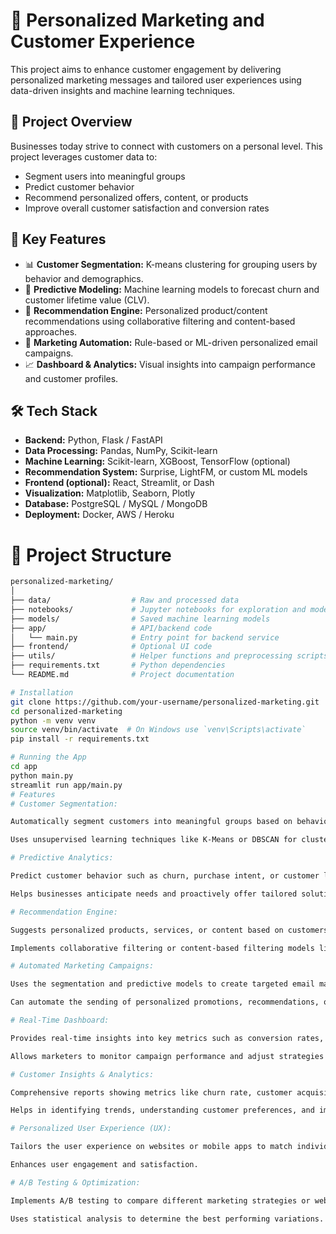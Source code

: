 # 🎯 Personalized Marketing and Customer Experience

This project aims to enhance customer engagement by delivering personalized marketing messages and tailored user experiences using data-driven insights and machine learning techniques.

## 📌 Project Overview

Businesses today strive to connect with customers on a personal level. This project leverages customer data to:
- Segment users into meaningful groups
- Predict customer behavior
- Recommend personalized offers, content, or products
- Improve overall customer satisfaction and conversion rates

## 🚀 Key Features

- 📊 **Customer Segmentation:** K-means clustering for grouping users by behavior and demographics.
- 🧠 **Predictive Modeling:** Machine learning models to forecast churn and customer lifetime value (CLV).
- 🎁 **Recommendation Engine:** Personalized product/content recommendations using collaborative filtering and content-based approaches.
- 📩 **Marketing Automation:** Rule-based or ML-driven personalized email campaigns.
- 📈 **Dashboard & Analytics:** Visual insights into campaign performance and customer profiles.

## 🛠️ Tech Stack

- **Backend:** Python, Flask / FastAPI
- **Data Processing:** Pandas, NumPy, Scikit-learn
- **Machine Learning:** Scikit-learn, XGBoost, TensorFlow (optional)
- **Recommendation System:** Surprise, LightFM, or custom ML models
- **Frontend (optional):** React, Streamlit, or Dash
- **Visualization:** Matplotlib, Seaborn, Plotly
- **Database:** PostgreSQL / MySQL / MongoDB
- **Deployment:** Docker, AWS / Heroku

# 📂 Project Structure

```bash
personalized-marketing/
│
├── data/                  # Raw and processed data
├── notebooks/             # Jupyter notebooks for exploration and modeling
├── models/                # Saved machine learning models
├── app/                   # API/backend code
│   └── main.py            # Entry point for backend service
├── frontend/              # Optional UI code
├── utils/                 # Helper functions and preprocessing scripts
├── requirements.txt       # Python dependencies
└── README.md              # Project documentation

# Installation
git clone https://github.com/your-username/personalized-marketing.git
cd personalized-marketing
python -m venv venv
source venv/bin/activate  # On Windows use `venv\Scripts\activate`
pip install -r requirements.txt

# Running the App
cd app
python main.py
streamlit run app/main.py
# Features
# Customer Segmentation:

Automatically segment customers into meaningful groups based on behavior and demographics (e.g., age, location, purchasing behavior).

Uses unsupervised learning techniques like K-Means or DBSCAN for clustering.

# Predictive Analytics:

Predict customer behavior such as churn, purchase intent, or customer lifetime value (CLV) using machine learning models (e.g., Logistic Regression, XGBoost, Random Forest).

Helps businesses anticipate needs and proactively offer tailored solutions.

# Recommendation Engine:

Suggests personalized products, services, or content based on customers’ previous interactions, preferences, and behaviors.

Implements collaborative filtering or content-based filtering models like Matrix Factorization or K-Nearest Neighbors (KNN).

# Automated Marketing Campaigns:

Uses the segmentation and predictive models to create targeted email marketing campaigns that are customized to each segment.

Can automate the sending of personalized promotions, recommendations, or content.

# Real-Time Dashboard:

Provides real-time insights into key metrics such as conversion rates, click-through rates (CTR), and customer satisfaction.

Allows marketers to monitor campaign performance and adjust strategies dynamically.

# Customer Insights & Analytics:

Comprehensive reports showing metrics like churn rate, customer acquisition cost (CAC), and lifetime value (LTV).

Helps in identifying trends, understanding customer preferences, and improving decision-making.

# Personalized User Experience (UX):

Tailors the user experience on websites or mobile apps to match individual customer preferences (e.g., customized product recommendations, offers).

Enhances user engagement and satisfaction.

# A/B Testing & Optimization:

Implements A/B testing to compare different marketing strategies or website layouts.

Uses statistical analysis to determine the best performing variations.
